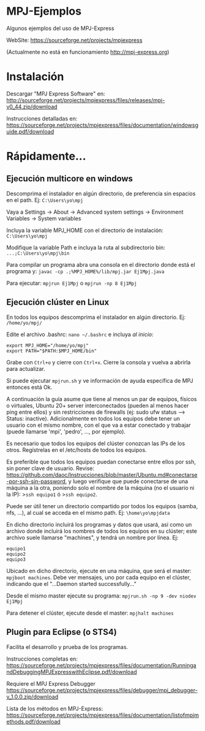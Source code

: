 # MPJ-Ejemplos
Algunos ejemplos del uso de MPJ-Express

WebSite: https://sourceforge.net/projects/mpjexpress

(Actualmente no está en funcionamiento http://mpj-express.org)

# Instalación
Descargar "MPJ Express Software" en: http://sourceforge.net/projects/mpjexpress/files/releases/mpj-v0_44.zip/download

Instrucciones detalladas en: https://sourceforge.net/projects/mpjexpress/files/documentation/windowsguide.pdf/download

# Rápidamente...

## Ejecución multicore en windows

Descomprima el instalador en algún directorio, de preferencia sin espacios en el path. Ej: `C:\Users\yo\mpj`

Vaya a Settings -> About -> Advanced system settings -> Environment Variables -> System variables

Incluya la variable MPJ_HOME con el directorio de instalación: `C:\Users\yo\mpj`

Modifique la variable Path e incluya la ruta al subdirectorio bin: `...;C:\Users\yo\mpj\bin`

Para compilar un programa abra una consola en el directorio donde está el programa y: `javac -cp .;%MPJ_HOME%/lib/mpj.jar Ej1Mpj.java`

Para ejecutar: `mpjrun Ej1Mpj` o `mpjrun -np 8 Ej1Mpj`

## Ejecución clúster en Linux

En todos los equipos descomprima el instalador en algún directorio. Ej: `/home/yo/mpj/`

Edite el archivo .bashrc: `nano ~/.bashrc` e incluya *al inicio*:
```
export MPJ_HOME="/home/yo/mpj"
export PATH="$PATH:$MPJ_HOME/bin"
```
Grabe con `Ctrl+o` y cierre con `Ctrl+x`. Cierre la consola y vuelva a abrirla para actualizar.

Si puede ejecutar `mpjrun.sh` y ve información de ayuda específica de MPJ entonces está Ok.

A continuación la guía asume que tiene al menos un par de equipos, físicos o virtuales, Ubuntu 20+ server interconectados (pueden al menos hacer ping entre ellos) y sin restricciones de firewalls (ej: sudo ufw status --> Status: inactive). Adicionalmente en todos los equipos debe tener un usuario con el mismo nombre, con el que va a estar conectado y trabajar (puede llamarse 'mpi', 'pedro', ..., por ejemplo).

Es necesario que todos los equipos del clúster conozcan las IPs de los otros. Regístrelas en el /etc/hosts de todos los equipos.

Es preferible que todos los equipos puedan conectarse entre ellos por ssh, sin poner clave de usuario. Revise: https://github.com/daoc/Instrucciones/blob/master/Ubuntu.md#conectarse-por-ssh-sin-password, y luego verifique que puede conectarse de una máquina a la otra, poniendo solo el nombre de la máquina (no el usuario ni la IP): >`ssh equipo1` ó >`ssh equipo2`.

Puede ser útil tener un directorio compartido por todos los equipos (samba, nfs, ...), al cual se acceda en el mismo path. Ej: `\home\yo\mpjdata`

En dicho directorio incluirá los programas y datos que usará, así como un archivo donde incluirá los nombres de todos los equipos en su clúster; este archivo suele llamarse "machines", y tendrá un nombre por línea. Ej:
```
equipo1
equipo2
equipo3
```

Ubicado en dicho directorio, ejecute en una máquina, que será el master: `mpjboot machines`. Debe ver mensajes, uno por cada equipo en el clúster, indicando que el "...Daemon started successfully..."

Desde el mismo master ejecute su programa: `mpjrun.sh -np 9 -dev niodev Ej1Mpj`

Para detener el clúster, ejecute desde el master: `mpjhalt machines`

## Plugin para Eclipse (o STS4)

Facilita el desarrollo y prueba de los programas.

Instrucciones completas en: https://sourceforge.net/projects/mpjexpress/files/documentation/RunningandDebuggingMPJExpresswithEclipse.pdf/download

Requiere el MPJ Express Debugger https://sourceforge.net/projects/mpjexpress/files/debugger/mpj_debugger-v_1.0.0.zip/download

Lista de los métodos en MPJ-Express: https://sourceforge.net/projects/mpjexpress/files/documentation/listofmpjmethods.pdf/download
